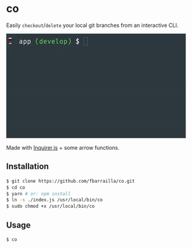 # co

Easily `checkout`/`delete` your local git branches from an interactive CLI.

![Demo](demo.gif)

Made with [Inquirer.js](https://github.com/SBoudrias/Inquirer.js) + some arrow functions.

## Installation

```bash
$ git clone https://github.com/fbarrailla/co.git
$ cd co
$ yarn # or: npm install
$ ln -s ./index.js /usr/local/bin/co
$ sudo chmod +x /usr/local/bin/co
```

## Usage

```bash
$ co
```
